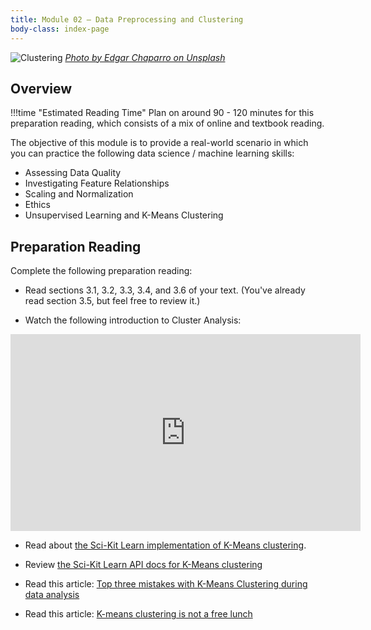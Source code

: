 ```yaml
---
title: Module 02 — Data Preprocessing and Clustering
body-class: index-page
---
```


![Clustering]({{URLROOT}}/shared/img/clustering.jpg)
*[Photo by Edgar Chaparro on Unsplash](https://unsplash.com/photos/r6mBXuHnxBk)*

## Overview

!!!time "Estimated Reading Time"
	Plan on around 90 - 120 minutes for this preparation reading, which consists of a mix of online and textbook reading.

The objective of this module is to provide a real-world scenario in which you can practice the following data science / machine learning skills:

* Assessing Data Quality
* Investigating Feature Relationships
* Scaling and Normalization
* Ethics
* Unsupervised Learning and K-Means Clustering

## Preparation Reading

Complete the following preparation reading:

* Read sections 3.1, 3.2, 3.3, 3.4, and 3.6 of your text. (You've already read section 3.5, but feel free to review it.)

* Watch the following introduction to Cluster Analysis:

<iframe width="560" height="315" src="https://www.youtube.com/embed/QXOkPvFM6NU" frameborder="0" allow="accelerometer; autoplay; clipboard-write; encrypted-media; gyroscope; picture-in-picture" allowfullscreen></iframe>

* Read about [the Sci-Kit Learn implementation of K-Means clustering](https://scikit-learn.org/stable/modules/clustering.html#k-means).

* Review [the Sci-Kit Learn API docs for K-Means clustering](https://scikit-learn.org/stable/modules/generated/sklearn.cluster.KMeans.html#sklearn.cluster.KMeans)

* Read this article: [Top three mistakes with K-Means Clustering during data analysis](https://zerowithdot.com/mistakes-with-k-means-clustering/)

* Read this article: [K-means clustering is not a free lunch](http://varianceexplained.org/r/kmeans-free-lunch/)
